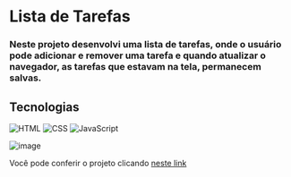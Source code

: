 # Lista de Tarefas

### Neste projeto desenvolvi uma lista de tarefas, onde o usuário pode adicionar e remover uma tarefa e quando atualizar o navegador, as tarefas que estavam na tela, permanecem salvas.

## Tecnologias
![HTML](https://img.shields.io/badge/HTML5-E34F26?style=for-the-badge&logo=html5&logoColor=white)
![CSS](https://img.shields.io/badge/CSS3-1572B6?style=for-the-badge&logo=css3&logoColor=white)
![JavaScript](https://img.shields.io/badge/JavaScript-F7DF1E?style=for-the-badge&logo=javascript&logoColor=black)

![image](https://user-images.githubusercontent.com/91389303/236174063-37a37f1c-aa93-4fd9-b2c9-5d849668dce5.png)

Você pode conferir o projeto clicando [neste link](https://flaviocardosodf.github.io/toDoList/)
